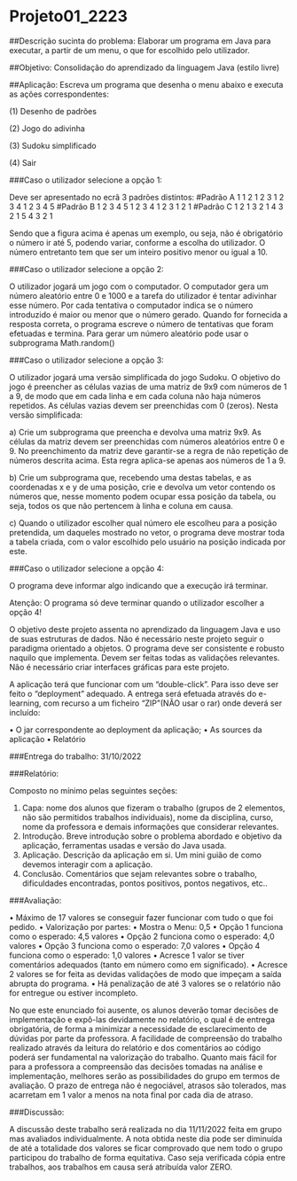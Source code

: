 # Projeto01_2223

##Descrição sucinta do problema: 
Elaborar um programa em Java para executar, a partir de um menu, o que for escolhido pelo utilizador.

##Objetivo: 
Consolidação do aprendizado da linguagem Java (estilo livre) 

##Aplicação: 
Escreva um programa que desenha o menu abaixo e executa as ações correspondentes:

(1)	Desenho de padrões

(2)	Jogo do adivinha

(3)	Sudoku simplificado

(4)	Sair

###Caso o utilizador selecione a opção 1:

Deve ser apresentado no ecrã 3 padrões distintos:
\#Padrão A
1
1 2
1 2 3
1 2 3 4
1 2 3 4 5
\#Padrão B
1 2 3 4 5
1 2 3 4
1 2 3
1 2
1
\#Padrão C
        1
      2 1
    3 2 1
  4 3 2 1
5 4 3 2 1

Sendo que a figura acima é apenas um exemplo, ou seja, não é obrigatório o número ir até 5, podendo variar, conforme a escolha do utilizador. O número entretanto tem que ser um inteiro positivo menor ou igual a 10.

###Caso o utilizador selecione a opção 2:

O utilizador jogará um jogo com o computador. O computador gera um número aleatório entre 0 e 1000 e a tarefa do utilizador é tentar adivinhar esse número. Por cada tentativa o computador indica se o número introduzido é maior ou menor que o número gerado. Quando for fornecida a resposta correta, o programa escreve o número de tentativas que foram efetuadas e termina. Para gerar um número aleatório pode usar o subprograma Math.random()

###Caso o utilizador selecione a opção 3:

O utilizador jogará uma versão simplificada do jogo Sudoku. O objetivo do jogo é preencher as células vazias de uma matriz de 9x9 com números de 1 a 9, de modo que em cada linha e em cada coluna não haja números repetidos. As células vazias devem ser preenchidas com 0 (zeros).
Nesta versão simplificada:

a)	Crie um subprograma que preencha e devolva uma matriz 9x9. As células da matriz devem ser preenchidas com números aleatórios entre 0 e 9. No preenchimento da matriz deve garantir-se a regra de não repetição de números descrita acima. Esta regra aplica-se apenas aos números de 1 a 9.

b)	Crie um subprograma que, recebendo uma destas tabelas, e as coordenadas x e y de uma posição, crie e devolva um vetor contendo os números que, nesse momento podem ocupar essa posição da tabela, ou seja, todos os que não pertencem à linha e coluna em causa.

c)	Quando o utilizador escolher qual número ele escolheu para a posição pretendida, um daqueles mostrado no vetor, o programa deve mostrar toda a tabela criada, com o valor escolhido pelo usuário na posição indicada por este.

###Caso o utilizador selecione a opção 4:

O programa deve informar algo indicando que a execução irá terminar.

Atenção: O programa só deve terminar quando o utilizador escolher a opção 4!

O objetivo deste projeto assenta no aprendizado da linguagem Java e uso de suas estruturas de dados. Não é necessário neste projeto seguir o paradigma orientado a objetos. O programa deve ser consistente e robusto naquilo que implementa. Devem ser feitas todas as validações relevantes. Não é necessário criar interfaces gráficas para este projeto. 

A aplicação terá que funcionar com um “double-click”. Para isso deve ser feito o “deployment” adequado. A entrega será efetuada através do e-learning, com recurso a um ficheiro “ZIP”(NÃO usar o rar) onde deverá ser incluído: 

•	O jar correspondente ao deployment da aplicação; 
•	As sources da aplicação 
•	Relatório

###Entrega do trabalho: 31/10/2022

###Relatório:

Composto no mínimo pelas seguintes seções:
1.	Capa: nome dos alunos que fizeram o trabalho (grupos de 2 elementos, não são permitidos trabalhos individuais), nome da disciplina, curso, nome da professora e demais informações que considerar relevantes.
2.	Introdução. Breve introdução sobre o problema abordado e objetivo da aplicação, ferramentas usadas e versão do Java usada.
3.	Aplicação. Descrição da aplicação em si.  Um mini guião de como devemos interagir com a aplicação.
4.	Conclusão. Comentários que sejam relevantes sobre o trabalho, dificuldades encontradas, pontos positivos, pontos negativos, etc..

###Avaliação:

•	Máximo de 17 valores se conseguir fazer funcionar com tudo o que foi pedido.
•	Valorização por partes:
•	Mostra o Menu: 0,5
•	Opção 1 funciona como o esperado: 4,5 valores
•	Opção 2 funciona como o esperado: 4,0 valores
•	Opção 3 funciona como o esperado: 7,0 valores
•	Opção 4 funciona como o esperado: 1,0 valores
•	Acresce 1 valor se tiver comentários adequados (tanto em número como em significado).
•	Acresce 2 valores se for feita as devidas validações de modo que impeçam a saída abrupta do programa.
•	Há penalização de até 3 valores se o relatório não for entregue ou estiver incompleto.

No que este enunciado foi ausente, os alunos deverão tomar decisões de implementação e expô-las devidamente no relatório, o qual é de entrega obrigatória, de forma a minimizar a necessidade de esclarecimento de dúvidas por parte da professora.
A facilidade de compreensão do trabalho realizado através da leitura do relatório e dos comentários ao código poderá ser fundamental na valorização do trabalho. Quanto mais fácil for para a professora a compreensão das decisões tomadas na análise e implementação, melhores serão as possibilidades do grupo em termos de avaliação.
O prazo de entrega não é negociável, atrasos são tolerados, mas acarretam em 1 valor a menos na nota final por cada dia de atraso.

###Discussão:

A discussão deste trabalho será realizada no dia 11/11/2022 feita em grupo mas avaliados individualmente. A nota obtida neste dia pode ser diminuída de até a totalidade dos valores se ficar comprovado que nem todo o grupo participou do trabalho de forma equitativa.
Caso seja verificada cópia entre trabalhos, aos trabalhos em causa será atribuída valor ZERO.
